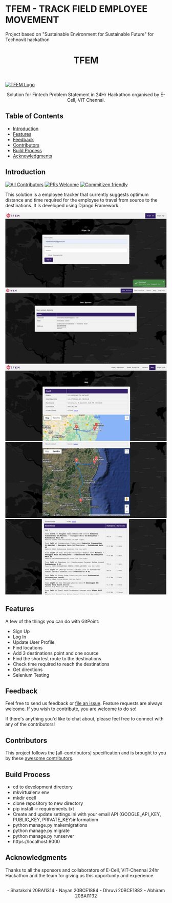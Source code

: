 # TFEM - TRACK FIELD EMPLOYEE MOVEMENT
Project based on "Sustainable Environment for Sustainable Future" for Technovit hackathon

<h1 align="center"> TFEM </h1> <br>
<p align="center">
  <a href="https://github.com/Abhiram970/Ecell_Hackathon/">
  
![TFEM Logo](/screenshots/TFEM.png)
  
  </a>
</p>

<p align="center">
  Solution for Fintech Problem Statement in 24Hr Hackathon organised by E-Cell, VIT Chennai.
</p>




<!-- START doctoc generated TOC please keep comment here to allow auto update -->
<!-- DON'T EDIT THIS SECTION, INSTEAD RE-RUN doctoc TO UPDATE -->
## Table of Contents

- [Introduction](#introduction)
- [Features](#features)
- [Feedback](#feedback)
- [Contributors](#contributors)
- [Build Process](#build-process)
- [Acknowledgments](#acknowledgments)

<!-- END doctoc generated TOC please keep comment here to allow auto update -->

## Introduction

[![All Contributors](https://img.shields.io/badge/all_contributors-4-orange.svg?style=flat-square)](./CONTRIBUTORS.md)
[![PRs Welcome](https://img.shields.io/badge/PRs-welcome-brightgreen.svg?style=flat-square)](http://makeapullrequest.com)
[![Commitizen friendly](https://img.shields.io/badge/commitizen-friendly-brightgreen.svg?style=flat-square)](http://commitizen.github.io/cz-cli/)

This solution is a employee tracker that currently suggests optimum distance and time required for the employee to travel from source to the destinations. It is developed using Django Framework.


<p align="center">

  ![Frontend](https://github.com/shatakshii25/Ecell_Hackathon/blob/1b38ff24f243e696bf7e1b9aa30784d4dc26f4e5/screenshots/SignInPage.jpeg)
  ![Frontend](https://github.com/shatakshii25/Ecell_Hackathon/blob/40fa39ca1a275fcc583f4bf3be5c435113f4c28c/screenshots/UserDetails.jpeg)
  ![FrontEnd](https://github.com/Abhiram970/Ecell_Hackathon/blob/949c4b12bcebf5839d18c6b7e71fced8bee3ccf4/screenshots/FrontEnd.jpg)
  ![frontend](https://github.com/Abhiram970/Ecell_Hackathon/blob/949c4b12bcebf5839d18c6b7e71fced8bee3ccf4/screenshots/FrontEnd-II.jpg)
  ![frontend](https://github.com/shatakshii25/Ecell_Hackathon/blob/40fa39ca1a275fcc583f4bf3be5c435113f4c28c/screenshots/Directions.jpeg)

</p>

## Features

A few of the things you can do with GitPoint:

* Sign Up
* Log In
* Update User Profile 
* Find locations
* Add 3 destinations point and one source
* Find the shortest route to the destinations
* Check time required to reach the destinations
* Get directions 
* Selenium Testing


## Feedback

Feel free to send us feedback  or [file an issue](https://github.com/Abhiram970/Ecell_Hackathon/issues/new). Feature requests are always welcome. If you wish to contribute, you are welcome to do so!

If there's anything you'd like to chat about, please feel free to connect with any of the contributors!

## Contributors

This project follows the [all-contributors] specification and is brought to you by these [awesome contributors](./CONTRIBUTORS.md).

## Build Process

- cd to development directory
- mkvirtualenv env
- mkdir ecell
- clone repository to new directory
- pip install -r requirements.txt
- Create and update settings.ini with your email API (GOOGLE_API_KEY, PUBLIC_KEY, PRIVATE_KEY)informatiom
- python manage.py makemigrations
- python manage.py migrate
- python manage.py runserver
- https://localhost:8000 


## Acknowledgments

Thanks to all the sponsors and collaborators of E-Cell, VIT-Chennai 24hr Hackathon and the team for giving us this opportunity and experience.



## 

<p align="center" color="red">
- Shatakshi 20BAI1314 - Nayan 20BCE1884 - Dhruvi 20BCE1882 - Abhiram 20BAI1132 <br>
</p>
